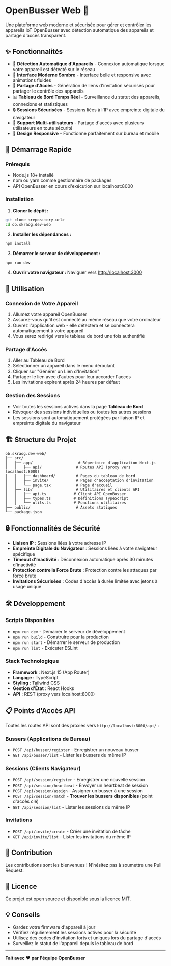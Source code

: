 # OpenBusser Web 🚌

Une plateforme web moderne et sécurisée pour gérer et contrôler les appareils IoT OpenBusser avec détection automatique des appareils et partage d'accès transparent.

## ✨ Fonctionnalités

- 🔐 **Détection Automatique d'Appareils** - Connexion automatique lorsque votre appareil est détecté sur le réseau
- 🎨 **Interface Moderne Sombre** - Interface belle et responsive avec animations fluides
- 🔗 **Partage d'Accès** - Génération de liens d'invitation sécurisés pour partager le contrôle des appareils
- 📊 **Tableau de Bord Temps Réel** - Surveillance du statut des appareils, connexions et statistiques
- 🔒 **Sessions Sécurisées** - Sessions liées à l'IP avec empreinte digitale du navigateur
- 👥 **Support Multi-utilisateurs** - Partage d'accès avec plusieurs utilisateurs en toute sécurité
- 📱 **Design Responsive** - Fonctionne parfaitement sur bureau et mobile

## 🚀 Démarrage Rapide

### Prérequis

- Node.js 18+ installé
- npm ou yarn comme gestionnaire de packages
- API OpenBusser en cours d'exécution sur localhost:8000

### Installation

1. **Cloner le dépôt :**
```bash
git clone <repository-url>
cd ob.skraog.dev-web
```

2. **Installer les dépendances :**
```bash
npm install
```

3. **Démarrer le serveur de développement :**
```bash
npm run dev
```

4. **Ouvrir votre navigateur :**
Naviguer vers [http://localhost:3000](http://localhost:3000)

## 📖 Utilisation

### Connexion de Votre Appareil

1. Allumez votre appareil OpenBusser
2. Assurez-vous qu'il est connecté au même réseau que votre ordinateur
3. Ouvrez l'application web - elle détectera et se connectera automatiquement à votre appareil
4. Vous serez redirigé vers le tableau de bord une fois authentifié

### Partage d'Accès

1. Aller au Tableau de Bord
2. Sélectionner un appareil dans le menu déroulant
3. Cliquer sur "Générer un Lien d'Invitation"
4. Partager le lien avec d'autres pour leur accorder l'accès
5. Les invitations expirent après 24 heures par défaut

### Gestion des Sessions

- Voir toutes les sessions actives dans la page **Tableau de Bord**
- Révoquer des sessions individuelles ou toutes les autres sessions
- Les sessions sont automatiquement protégées par liaison IP et empreinte digitale du navigateur

## 🏗️ Structure du Projet

```
ob.skraog.dev-web/
├── src/
│   ├── app/                    # Répertoire d'application Next.js
│   │   ├── api/               # Routes API (proxy vers localhost:8000)
│   │   ├── dashboard/         # Pages du tableau de bord
│   │   ├── invite/            # Pages d'acceptation d'invitation
│   │   └── page.tsx           # Page d'accueil
│   ├── lib/                   # Utilitaires et clients API
│   │   ├── api.ts            # Client API OpenBusser
│   │   ├── types.ts          # Définitions TypeScript
│   │   └── utils.ts          # Fonctions utilitaires
├── public/                    # Assets statiques
└── package.json
```

## 🔒 Fonctionnalités de Sécurité

- **Liaison IP** : Sessions liées à votre adresse IP
- **Empreinte Digitale du Navigateur** : Sessions liées à votre navigateur spécifique
- **Timeout d'Inactivité** : Déconnexion automatique après 30 minutes d'inactivité
- **Protection contre la Force Brute** : Protection contre les attaques par force brute
- **Invitations Sécurisées** : Codes d'accès à durée limitée avec jetons à usage unique

## 🛠️ Développement

### Scripts Disponibles

- `npm run dev` - Démarrer le serveur de développement
- `npm run build` - Construire pour la production
- `npm run start` - Démarrer le serveur de production
- `npm run lint` - Exécuter ESLint

### Stack Technologique

- **Framework** : Next.js 15 (App Router)
- **Langage** : TypeScript
- **Styling** : Tailwind CSS
- **Gestion d'État** : React Hooks
- **API** : REST (proxy vers localhost:8000)

## 📋 Points d'Accès API

Toutes les routes API sont des proxies vers `http://localhost:8000/api/` :

### Bussers (Applications de Bureau)
- `POST /api/busser/register` - Enregistrer un nouveau busser
- `GET /api/busser/list` - Lister les bussers du même IP

### Sessions (Clients Navigateur)  
- `POST /api/session/register` - Enregistrer une nouvelle session
- `POST /api/session/heartbeat` - Envoyer un heartbeat de session
- `POST /api/session/assign` - Assigner un busser à une session
- `POST /api/session/match` - **Trouver les bussers disponibles** (point d'accès clé)
- `GET /api/session/list` - Lister les sessions du même IP

### Invitations
- `POST /api/invite/create` - Créer une invitation de tâche
- `GET /api/invite/list` - Lister les invitations du même IP

## 🤝 Contribution

Les contributions sont les bienvenues ! N'hésitez pas à soumettre une Pull Request.

## 📄 Licence

Ce projet est open source et disponible sous la licence MIT.

## 💡 Conseils

- Gardez votre firmware d'appareil à jour
- Vérifiez régulièrement les sessions actives pour la sécurité
- Utilisez des codes d'invitation forts et uniques lors du partage d'accès
- Surveillez le statut de l'appareil depuis le tableau de bord

---

**Fait avec ❤️ par l'équipe OpenBusser**
